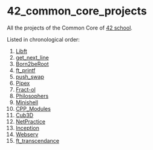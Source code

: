 # 42_common_core_projects

All the projects of the Common Core of [42 school](https://42.fr/en/homepage/).

Listed in chronological order:

1. [Libft](https://github.com/lucas42paris/Libft)
2. [get_next_line](https://github.com/lucas42paris/get_next_line)
3. [Born2beRoot](https://github.com/lucas42paris/Born2beRoot)
4. [ft_printf](https://github.com/lucas42paris/ft_printf)
5. [push_swap](https://github.com/lucas42paris/push_swap)
6. [Pipex](https://github.com/lucas42paris/Pipex)
7. [Fract-ol](https://github.com/lucas42paris/Fract-ol)
8. [Philosophers ](https://github.com/lucas42paris/Philosophers)
9. [Minishell](https://github.com/lucas42paris/Minishell)
10. [CPP_Modules](https://github.com/lucas42paris/CPP_Modules)
11. [Cub3D](https://github.com/lucas42paris/Cub3D)
12. [NetPractice](https://github.com/lucas42paris/NetPractice)
13. [Inception](https://github.com/lucas42paris/Inception)
14. [Webserv](https://github.com/lucas42paris/Webserv)
15. [ft_transcendance](https://github.com/lucassalin/ft_transcendance)
